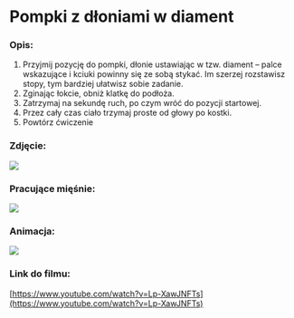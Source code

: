 # Pompki z dłoniami w diament

### Opis:
1. Przyjmij pozycję do pompki, dłonie ustawiając w tzw. diament – palce wskazujące i kciuki powinny się ze sobą stykać. Im szerzej rozstawisz stopy, tym bardziej ułatwisz sobie zadanie. 
2. Zginając łokcie, obniż klatkę do podłoża. 
3. Zatrzymaj na sekundę ruch, po czym wróć do pozycji startowej. 
4. Przez cały czas ciało trzymaj proste od głowy po kostki. 
5. Powtórz ćwiczenie

### Zdjęcie:
![](exercise/rece_diament/diament.jpg)

### Pracujące mięśnie:
![](exercise/rece_diament/diament.png)

### Animacja:
![](exercise/rece_diament/pompki_diament.gif)

### Link do filmu:
[https://www.youtube.com/watch?v=Lp-XawJNFTs](https://www.youtube.com/watch?v=Lp-XawJNFTs)
